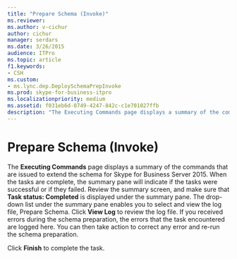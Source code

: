 ```yaml
---
title: "Prepare Schema (Invoke)"
ms.reviewer: 
ms.author: v-cichur
author: cichur
manager: serdars
ms.date: 3/26/2015
audience: ITPro
ms.topic: article
f1.keywords:
- CSH
ms.custom:
- ms.lync.dep.DeploySchemaPrepInvoke
ms.prod: skype-for-business-itpro
ms.localizationpriority: medium
ms.assetid: f031eb6d-0749-4247-842c-c1e701027ffb
description: "The Executing Commands page displays a summary of the commands that are issued to extend the schema for Skype for Business Server 2015. When the tasks are complete, the summary pane will indicate if the tasks were successful or if they failed. Review the summary screen, and make sure that Task status: Completed is displayed under the summary pane. The drop-down list under the summary pane enables you to select and view the log file, Prepare Schema. Click View Log to review the log file. If you received errors during the schema preparation, the errors that the task encountered are logged here. You can then take action to correct any error and re-run the schema preparation."
---
```


# Prepare Schema (Invoke)
 
The **Executing Commands** page displays a summary of the commands that are issued to extend the schema for Skype for Business Server 2015. When the tasks are complete, the summary pane will indicate if the tasks were successful or if they failed. Review the summary screen, and make sure that **Task status: Completed** is displayed under the summary pane. The drop-down list under the summary pane enables you to select and view the log file, Prepare Schema. Click **View Log** to review the log file. If you received errors during the schema preparation, the errors that the task encountered are logged here. You can then take action to correct any error and re-run the schema preparation.
  
Click **Finish** to complete the task.
  

